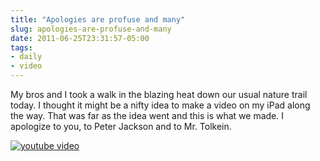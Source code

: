 ```yaml
---
title: "Apologies are profuse and many"
slug: apologies-are-profuse-and-many
date: 2011-06-25T23:31:57-05:00
tags:
- daily
- video
---
```

My bros and I took a walk in the blazing heat down our usual nature trail today. I thought it might be a nifty idea to make a video on my iPad along the way. That was far as the idea went and this is what we made. I apologize to you, to Peter Jackson and to Mr. Tolkein.

[![youtube video](https://img.youtube.com/vi/4nDSV8dDSHU/0.jpg)](https://www.youtube.com/watch?v=4nDSV8dDSHU)
